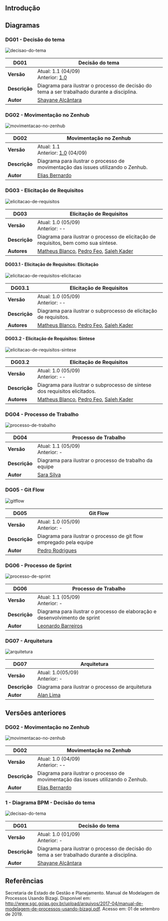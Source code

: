 
## Introdução

## Diagramas

### DG01 - Decisão do tema

![decisao-do-tema](../images/diagramas-bpm/decisao-do-tema-v2.jpg)

|**DG01** | **Decisão do tema**  |
|--|--|
| **Versão**| Atual: 1.1 (04/09) <br> Anterior: [1.0](#1-diagrama-bpm-decisao-do-tema_1) | 
| **Descrição** | Diagrama para ilustrar o processo de decisão do tema a ser trabalhado durante a disciplina. | 
|**Autor**| [Shayane Alcântara](https://github.com/shayanealcantara) |

### DG02 - Movimentação no Zenhub

![movimentacao-no-zenhub](../images/diagramas-bpm/zenhub2.png)

|**DG02** | **Movimentação no Zenhub**  |
|--|--|
| **Versão**| Atual: 1.1  <br> Anterior: [1.0](#dg02-movimentacao-no-zenhub_1) (04/09) | 
| **Descrição** | Diagrama para ilustrar o processo de movimentação das issues utilizando o Zenhub. | 
|**Autor**| [Elias Bernardo](https://github.com/ebmm01) |

### DG03 - Elicitação de Requisitos

![elicitacao-de-requisitos](../images/diagramas-bpm/sintese-requisitos.png)

|**DG03** | **Elicitação de Requisitos**  |
|--|--|
| **Versão**| Atual: 1.0 (05/09) <br> Anterior: -- | 
| **Descrição** | Diagrama para ilustrar o processo de elicitação de requisitos, bem como sua síntese. | 
|**Autores**| [Matheus Blanco](https://github.com/MatheusBlanco), [Pedro Feo](https://github.com/Phe0), [Saleh Kader](https://github.com/devsalula) |

#### DG03.1 - Elicitação de Requisitos: Elicitação

![elicitacao-de-requisitos-elicitacao](../images/diagramas-bpm/subprocesso1-sintese.png)

|**DG03.1** | **Elicitação de Requisitos**  |
|--|--|
| **Versão**| Atual: 1.0 (05/09) <br> Anterior: -- | 
| **Descrição** | Diagrama para ilustrar o subprocesso de elicitação de requisitos. |
|**Autores**| [Matheus Blanco](https://github.com/MatheusBlanco), [Pedro Feo](https://github.com/Phe0), [Saleh Kader](https://github.com/devsalula) |

#### DG03.2 - Elicitação de Requisitos: Síntese

![elicitacao-de-requisitos-sintese](../images/diagramas-bpm/subprocesso2-sintese.png)

|**DG03.2** | **Elicitação de Requisitos**  |
|--|--|
| **Versão**| Atual: 1.0 (05/09) <br> Anterior: -- | 
| **Descrição** | Diagrama para ilustrar o subprocesso de síntese dos requisitos elicitados. |
|**Autores**| [Matheus Blanco](https://github.com/MatheusBlanco), [Pedro Feo](https://github.com/Phe0), [Saleh Kader](https://github.com/devsalula) |


### DG04 - Processo de Trabalho

![processo-de-trabalho](../images/diagramas-bpm/processo-de-trabalho.png)

|**DG04** | **Processo de Trabalho**  |
|--|--|
| **Versão**| Atual: 1.1 (05/09) <br> Anterior: - | 
| **Descrição** | Diagrama para ilustrar o processo de trabalho da equipe | 
|**Autor**| [Sara Silva](https://github.com/silvasara) |


### DG05 -  Git Flow

![gitflow](../images/diagramas-bpm/gitflow.jpg)

|**DG05** | **Git Flow**  |
|--|--|
| **Versão**| Atual: 1.0 (05/09) <br> Anterior: - | 
| **Descrição** | Diagrama para ilustrar o processo de git flow empregado pela equipe | 
|**Autor**| [Pedro Rodrigues](https://github.com/pedro-prp) |

### DG06 - Processo de Sprint

![processo-de-sprint](../images/diagramas-bpm/processo-sprint.png)

|**DG06** | **Processo de Trabalho**  |
|--|--|
| **Versão**| Atual: 1.1 (05/09) <br> Anterior: - | 
| **Descrição** | Diagrama para ilustrar o processo de elaboração e desenvolvimento de sprint |
|**Autor**| [Leonardo Barreiros](https://github.com/leossb36) |

### DG07 - Arquitetura

![arquitetura](../images/diagramas-bpm/arquitetura.png)

|**DG07** | **Arquitetura**  |
|--|--|
| **Versão**| Atual: 1.0(05/09) <br> Anterior: - | 
| **Descrição** | Diagrama para ilustrar o processo de arquitetura |
|**Autor**| [Alan Lima](https://github.com/alanrslima) |

## Versões anteriores

### DG02 -  Movimentação no Zenhub

![movimentacao-no-zenhub](../images/diagramas-bpm/zenhub.png)

|**DG02** | **Movimentação no Zenhub**  |
|--|--|
| **Versão**| Atual: 1.0 (04/09) <br> Anterior: -- | 
| **Descrição** | Diagrama para ilustrar o processo de movimentação das issues utilizando o Zenhub. | 
|**Autor**| [Elias Bernardo](https://github.com/ebmm01) |

### 1 - Diagrama BPM - Decisão do tema
![decisao-do-tema](../images/diagramas-bpm/decisao-do-tema-v1.jpg)

 **DG01** | **Decisão do tema**  |
|--|--|
| **Versão**| Atual: 1.0 (01/09) <br> Anterior: - | 
| **Descrição** | Diagrama para ilustrar o processo de decisão do tema a ser trabalhado durante a disciplina. | 
|**Autor**| [Shayane Alcântara](https://github.com/shayanealcantara) |

## Referências

Secretaria de Estado de Gestão e Planejamento. Manual de Modelagem de Processos Usando Bizagi. Disponível em: <http://www.sgc.goias.gov.br/upload/arquivos/2017-04/manual-de-modelagem-de-processos-usando-bizagi.pdf>. Acesso em: 01 de setembro de 2019.
